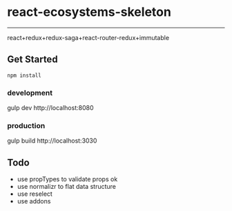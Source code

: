 # react-ecosystems-skeleton
---
react+redux+redux-saga+react-router-redux+immutable

## Get Started
```node
npm install
```
### development
gulp dev
http://localhost:8080
### production
gulp build
http://localhost:3030

## Todo

* use propTypes to validate props                 ok
* use normalizr to flat data structure
* use reselect
* use addons
